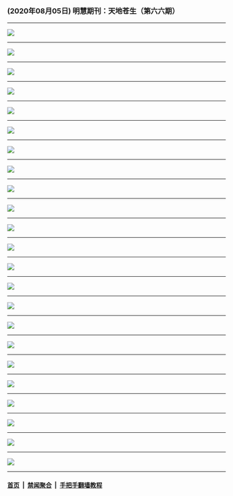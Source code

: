 ### (2020年08月05日) 明慧期刊：天地苍生（第六六期） 

---

<img src="http://qikan.minghui.org/mhqkpage/qikanimage/2020/08/04/tmzg-a4-read-online1.png"/><hr/>
<img src="http://qikan.minghui.org/mhqkpage/qikanimage/2020/08/04/tmzg-a4-read-online2.png"/><hr/>
<img src="http://qikan.minghui.org/mhqkpage/qikanimage/2020/08/04/tmzg-a4-read-online3.png"/><hr/>
<img src="http://qikan.minghui.org/mhqkpage/qikanimage/2020/08/04/tmzg-a4-read-online4.png"/><hr/>
<img src="http://qikan.minghui.org/mhqkpage/qikanimage/2020/08/04/tmzg-a4-read-online5.png"/><hr/>
<img src="http://qikan.minghui.org/mhqkpage/qikanimage/2020/08/04/tmzg-a4-read-online6.png"/><hr/>
<img src="http://qikan.minghui.org/mhqkpage/qikanimage/2020/08/04/tmzg-a4-read-online7.png"/><hr/>
<img src="http://qikan.minghui.org/mhqkpage/qikanimage/2020/08/04/tmzg-a4-read-online8.png"/><hr/>
<img src="http://qikan.minghui.org/mhqkpage/qikanimage/2020/08/04/tmzg-a4-read-online9.png"/><hr/>
<img src="http://qikan.minghui.org/mhqkpage/qikanimage/2020/08/04/tmzg-a4-read-online10.png"/><hr/>
<img src="http://qikan.minghui.org/mhqkpage/qikanimage/2020/08/04/tmzg-a4-read-online11.png"/><hr/>
<img src="http://qikan.minghui.org/mhqkpage/qikanimage/2020/08/04/tmzg-a4-read-online12.png"/><hr/>
<img src="http://qikan.minghui.org/mhqkpage/qikanimage/2020/08/04/tmzg-a4-read-online13.png"/><hr/>
<img src="http://qikan.minghui.org/mhqkpage/qikanimage/2020/08/04/tmzg-a4-read-online14.png"/><hr/>
<img src="http://qikan.minghui.org/mhqkpage/qikanimage/2020/08/04/tmzg-a4-read-online15.png"/><hr/>
<img src="http://qikan.minghui.org/mhqkpage/qikanimage/2020/08/04/tmzg-a4-read-online16.png"/><hr/>
<img src="http://qikan.minghui.org/mhqkpage/qikanimage/2020/08/04/tmzg-a4-read-online17.png"/><hr/>
<img src="http://qikan.minghui.org/mhqkpage/qikanimage/2020/08/04/tmzg-a4-read-online18.png"/><hr/>
<img src="http://qikan.minghui.org/mhqkpage/qikanimage/2020/08/04/tmzg-a4-read-online19.png"/><hr/>
<img src="http://qikan.minghui.org/mhqkpage/qikanimage/2020/08/04/tmzg-a4-read-online20.png"/><hr/>
<img src="http://qikan.minghui.org/mhqkpage/qikanimage/2020/08/04/tmzg-a4-read-online21.png"/><hr/>
<img src="http://qikan.minghui.org/mhqkpage/qikanimage/2020/08/04/tmzg-a4-read-online22.png"/><hr/>
<img src="http://qikan.minghui.org/mhqkpage/qikanimage/2020/08/04/tmzg-a4-read-online23.png"/><hr/>


#### [首页](../../../..) &nbsp;|&nbsp; [禁闻聚合](https://github.com/gfw-breaker/banned-news) &nbsp;|&nbsp; [手把手翻墙教程](https://github.com/gfw-breaker/guides) 
